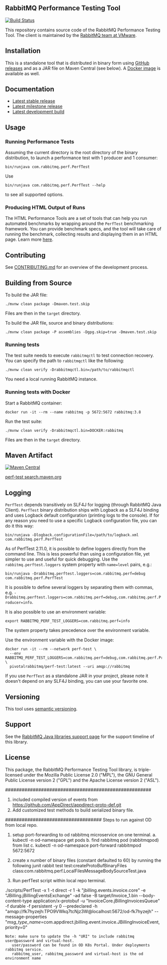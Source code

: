 ## RabbitMQ Performance Testing Tool

[![Build Status](https://github.com/rabbitmq/rabbitmq-perf-test/workflows/Build%20(Linux)/badge.svg?branch=main)](https://github.com/rabbitmq/rabbitmq-perf-test/actions?query=workflow%3A%22Build+%28Linux%29%22+branch%3Amain)

This repository contains source code of the RabbitMQ Performance Testing Tool.
The client is maintained by the [RabbitMQ team at VMware](https://github.com/rabbitmq/).

## Installation

This is a standalone tool that is distributed in binary form using
[GitHub releases](https://github.com/rabbitmq/rabbitmq-perf-test/releases)
and as a JAR file on Maven Central (see below). A [Docker image](https://hub.docker.com/r/pivotalrabbitmq/perf-test/) is available as well.

## Documentation

 * [Latest stable release](https://rabbitmq.github.io/rabbitmq-perf-test/stable/htmlsingle/)
 * [Latest milestone release](https://rabbitmq.github.io/rabbitmq-perf-test/milestone/htmlsingle/)
 * [Latest development build](https://rabbitmq.github.io/rabbitmq-perf-test/snapshot/htmlsingle/)

## Usage

### Running Performance Tests

Assuming the current directory is the root directory of the binary distribution,
to launch a performance test with 1 producer and 1 consumer:

```
bin/runjava com.rabbitmq.perf.PerfTest
```

Use

```
bin/runjava com.rabbitmq.perf.PerfTest --help
```

to see all supported options.


### Producing HTML Output of Runs

The HTML Performance Tools are a set of tools that can help you run 
automated benchmarks by wrapping around the `PerfTest` benchmarking 
framework. You can provide benchmark specs, and the tool will take care
of running the benchmark, collecting results and displaying them in an 
HTML page. Learn more [here](html/README.md).

## Contributing

See [CONTRIBUTING.md](./CONTRIBUTING.md) for an overview of the development process.


## Building from Source

To build the JAR file:

```
./mvnw clean package -Dmaven.test.skip
```

Files are then in the `target` directory.

To build the JAR file, source and binary distributions:

```
./mvnw clean package -P assemblies -Dgpg.skip=true -Dmaven.test.skip
```

### Running tests

The test suite needs to execute `rabbitmqctl` to test connection recovery. You
can specify the path to `rabbitmqctl` like the following:

    ./mvnw clean verify -Drabbitmqctl.bin=/path/to/rabbitmqctl

You need a local running RabbitMQ instance.

### Running tests with Docker

Start a RabbitMQ container:

    docker run -it --rm --name rabbitmq -p 5672:5672 rabbitmq:3.8

Run the test suite:

    ./mvnw clean verify -Drabbitmqctl.bin=DOCKER:rabbitmq

Files are then in the `target` directory.

## Maven Artifact

[![Maven Central](https://maven-badges.herokuapp.com/maven-central/com.rabbitmq/perf-test/badge.svg)](https://maven-badges.herokuapp.com/maven-central/com.rabbitmq/perf-test)

[perf-test search.maven.org](https://search.maven.org/#search%7Cga%7C1%7Ca%3A%22perf-test%22)

## Logging

`PerfTest` depends transitively on SLF4J for logging (through RabbitMQ Java Client). `PerfTest` binary distribution
ships with Logback as a SLF4J binding and uses Logback default configuration (printing logs to the console). If
for any reason you need to use a specific Logback configuration file, you can do it this way:

```
bin/runjava -Dlogback.configurationFile=/path/to/logback.xml com.rabbitmq.perf.PerfTest
```

As of PerfTest 2.11.0, it is possible to define loggers directly from the command line. This is less powerful
than using a configuration file, yet simpler to use and useful for quick debugging. Use the `rabbitmq.perftest.loggers`
system property with `name=level` pairs, e.g.:

```
bin/runjava -Drabbitmq.perftest.loggers=com.rabbitmq.perf=debug com.rabbitmq.perf.PerfTest
```

It is possible to define several loggers by separating them with commas, e.g.
`-Drabbitmq.perftest.loggers=com.rabbitmq.perf=debug,com.rabbitmq.perf.Producer=info`.

It is also possible to use an environment variable:

```
export RABBITMQ_PERF_TEST_LOGGERS=com.rabbitmq.perf=info
```

The system property takes precedence over the environment variable.

Use the environment variable with the Docker image:

```
docker run -it --rm --network perf-test \
  --env RABBITMQ_PERF_TEST_LOGGERS=com.rabbitmq.perf=debug,com.rabbitmq.perf.Producer=debug \
  pivotalrabbitmq/perf-test:latest --uri amqp://rabbitmq
```

If you use `PerfTest` as a standalone JAR in your project, please note it doesn't depend on any SLF4J binding,
you can use your favorite one.

## Versioning

This tool uses [semantic versioning](https://semver.org/).

## Support

See the [RabbitMQ Java libraries support page](https://www.rabbitmq.com/java-versions.html)
for the support timeline of this library.

## License

This package, the RabbitMQ Performance Testing Tool library, is triple-licensed under
the Mozilla Public License 2.0 ("MPL"), the GNU General Public License
version 2 ("GPL") and the Apache License version 2 ("ASL").


#####################################################
1. included compiled version of events from https://github.com/AppDirect/appdirect-proto-def.git
2. Add customized test methods to build serialized binary file. 


###################################
Steps to run against OD from local repo.

1. setup port-forwarding to od rabbitmq microservice on one terminal.
    a. kubectl -n od-namespace get pods
    b. find rabbitmq pod (rabbitmqpod) from list
    c. kubectl -n od-namespace port-forward rabbitmpod 5672:5672
2. create x number of binary files (constant defaulted to 60) by running the following junit rabbit test
     test:createProtoBufBinaryFiles  class:com.rabbitmq.perf.LocalFilesMessageBodySourceTest.java
     
3. Run perfTest script within local repo terminal.

  ./scripts/PerfTest -x 1  -t direct -r 1 -k "jbilling.events.invoice.core"  -e "JBilling.jBillingEventsExchange" -ad false -B target/Invoice_1.bin  --body-content-type application/x-protobuf -u "InvoiceCore.jBillingInvoicesQueue" -f durable -f persistent -y 0 --predeclared  -h "amqp://fk7hyzejh:TPO9VWkq7tcNjz3W@localhost:5672/od-fk7hyzejh" --message-properties "_msg_type_name_=com.appdirect.jbilling.event.invoice.JBillingInvoiceEvent,priority=0"     
   
    Note: make sure to update the -h "URI" to include rabbitmq user@password and virtual-host.
       user/password can be found in OD K8s Portal. Under deployments rabbitmq service. 
       rabbitmq_user, rabbitmq_password and virtual-host is the od environment name


